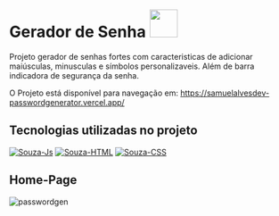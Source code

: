 
# Gerador de Senha <img width="50px" src="https://cdn-icons-png.flaticon.com/128/1086/1086647.png">

Projeto gerador de senhas fortes com caracteristicas de adicionar maiúsculas, minusculas e símbolos personalizaveis. Além de barra indicadora de segurança da senha.

O Projeto está disponível para navegação em: https://samuelalvesdev-passwordgenerator.vercel.app/


## Tecnologias utilizadas no projeto

<a href="https://www.linkedin.com/in/samuel-alves-96813620b" target="_blank"><img align="top" alt="Souza-Js" src="https://img.shields.io/badge/JavaScript-F7DF1E?style=for-the-badge&logo=javascript&logoColor=black"></a>
  <a href="https://www.linkedin.com/in/samuel-alves-96813620b" target="_blank"><img align="top" alt="Souza-HTML" src="https://img.shields.io/badge/HTML5-E34F26?style=for-the-badge&logo=html5&logoColor=white"></a>
  <a href="https://www.linkedin.com/in/samuel-alves-96813620b" target="_blank"><img align="top" alt="Souza-CSS" src="https://img.shields.io/badge/CSS3-1572B6?style=for-the-badge&logo=css3&logoColor=white"></a>


## Home-Page

![passwordgen](https://github.com/samuelalvesdev/passwordGen/assets/105619015/fa042fad-0ef3-46a5-9ec7-686105fdac77)

